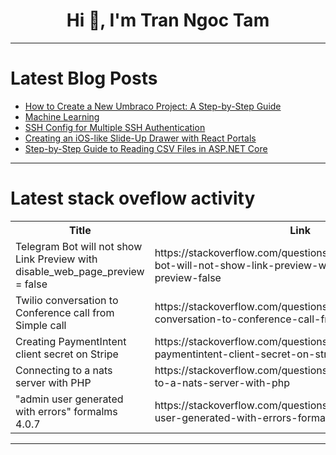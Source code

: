 <h1 align="center">Hi 👋, I'm Tran Ngoc Tam</h1>

---

# Latest Blog Posts 
<!-- BLOG-POST-LIST:START -->
- [How to Create a New Umbraco Project: A Step-by-Step Guide](https://dev.to/shekhartarare/how-to-create-a-new-umbraco-project-a-step-by-step-guide-4bel)
- [Machine Learning](https://dev.to/pouyasonej/machine-learning-59jf)
- [SSH Config for Multiple SSH Authentication](https://dev.to/mikhaelesa/ssh-config-for-multiple-ssh-authentication-58jc)
- [Creating an iOS-like Slide-Up Drawer with React Portals](https://dev.to/vikas_bansal_9782d825ae5d/a-journey-through-creating-an-ios-like-slide-up-drawer-in-react-with-typescript-and-react-portals-1lok)
- [Step-by-Step Guide to Reading CSV Files in ASP.NET Core](https://dev.to/shekhartarare/step-by-step-guide-to-reading-csv-files-in-aspnet-core-5ca)
<!-- BLOG-POST-LIST:END -->

---

# Latest stack oveflow activity
<table>
  <tr><th>Title</th><th>Link</th></tr>
  <!-- STACKOVERFLOW:START --><tr><td>Telegram Bot will not show Link Preview with disable_web_page_preview = false</td><td>https://stackoverflow.com/questions/78711408/telegram-bot-will-not-show-link-preview-with-disable-web-page-preview-false</td></tr><tr><td>Twilio conversation to Conference call from Simple call</td><td>https://stackoverflow.com/questions/78711078/twilio-conversation-to-conference-call-from-simple-call</td></tr><tr><td>Creating PaymentIntent client secret on Stripe</td><td>https://stackoverflow.com/questions/78710982/creating-paymentintent-client-secret-on-stripe</td></tr><tr><td>Connecting to a nats server with PHP</td><td>https://stackoverflow.com/questions/78710962/connecting-to-a-nats-server-with-php</td></tr><tr><td>&quot;admin user generated with errors&quot; formalms 4.0.7</td><td>https://stackoverflow.com/questions/78710950/admin-user-generated-with-errors-formalms-4-0-7</td></tr><!-- STACKOVERFLOW:END -->
</table>

---


